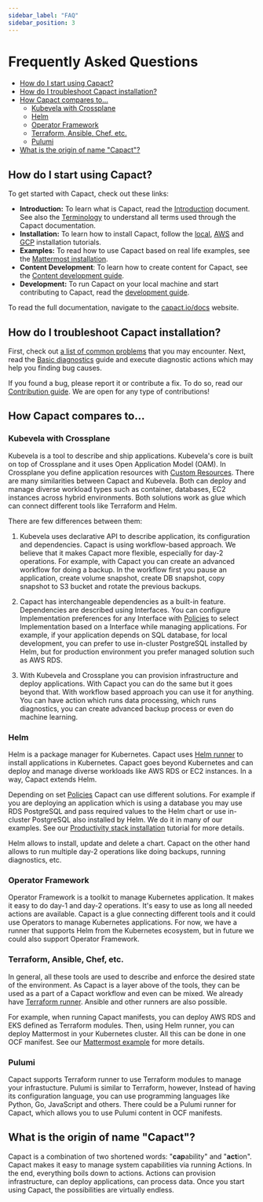 ```yaml
---
sidebar_label: "FAQ"
sidebar_position: 3
---
```


# Frequently Asked Questions

<!-- toc -->

* [How do I start using Capact?](#how-do-i-start-using-capact)
* [How do I troubleshoot Capact installation?](#how-do-i-troubleshoot-capact-installation)
* [How Capact compares to...](#how-capact-compares-to)
	* [Kubevela with Crossplane](#kubevela-with-crossplane)
	* [Helm](#helm)
	* [Operator Framework](#operator-framework)
	* [Terraform, Ansible, Chef, etc.](#terraform-ansible-chef-etc)
	* [Pulumi](#pulumi)
* [What is the origin of name "Capact"?](#what-is-the-origin-of-name-capact)

<!-- tocstop -->

## How do I start using Capact?

To get started with Capact, check out these links:

- **Introduction:** To learn what is Capact, read the [Introduction](./introduction.md) document. See also the [Terminology](./terminology.md) to understand all terms used through the Capact documentation.
- **Installation:** To learn how to install Capact, follow the [local](./installation/local.md), [AWS](./installation/aws-eks.md) and [GCP](./installation/gcp-gke.md) installation tutorials.
- **Examples:** To read how to use Capact based on real life examples, see the [Mattermost installation](./example/mattermost-installation.md).
- **Content Development**:  To learn how to create content for Capact, see the [Content development guide](./content-development/guide.md).
- **Development:** To run Capact on your local machine and start contributing to Capact, read the [development guide](./development/development-guide.md).

To read the full documentation, navigate to the [capact.io/docs](https://capact.io/docs) website.

## How do I troubleshoot Capact installation?

First, check out [a list of common problems](./operation/common-problems.md) that you may encounter. Next, read the [Basic diagnostics](./operation/diagnostics.md) guide and execute diagnostic actions which may help you finding bug causes.

If you found a bug, please report it or contribute a fix. To do so, read our [Contribution guide](https://github.com/capactio/.github/blob/main/CONTRIBUTING.md). We are open for any type of contributions! 

## How Capact compares to...

### Kubevela with Crossplane

Kubevela is a tool to describe and ship applications. Kubevela's core is built on top of Crossplane and it uses Open Application Model (OAM). In Crossplane you define application resources with [Custom Resources](https://kubernetes.io/docs/concepts/extend-kubernetes/api-extension/custom-resources/).
There are many similarities between Capact and Kubevela. Both can deploy and manage diverse workload types such as container, databases, EC2 instances across hybrid environments. Both solutions work as glue which can connect different tools like Terraform and Helm.

There are few differences between them:

1. Kubevela uses declarative API to describe application, its configuration and dependencies. Capact is using workflow-based approach. We believe that it makes Capact more flexible, especially for day-2 operations.
    For example, with Capact you can create an advanced workflow for doing a backup. In the workflow first you pause an application, create volume snapshot, create DB snapshot, copy snapshot to S3 bucket and rotate the previous backups.

1. Capact has interchangeable dependencies as a built-in feature. Dependencies are described using Interfaces. You can configure Implementation preferences for any Interface  with [Policies](./feature/policy-configuration.md) to select Implementation based on a Interface while managing applications. For example, if your application depends on SQL database, for local development, you can prefer to use in-cluster PostgreSQL installed by Helm, but for production environment you prefer managed solution such as AWS RDS.

1. With Kubevela and Crossplane you can provision infrastructure and deploy applications. With Capact you can do the same but it goes beyond that. With workflow based approach you can use it for anything. You can have action which runs data processing, which runs diagnostics, you can create advanced backup process or even do machine learning.

### Helm

Helm is a package manager for Kubernetes. Capact uses [Helm runner](https://github.com/capactio/capact/tree/main/cmd/helm-runner/README.md) to install applications in Kubernetes. Capact goes beyond Kubernetes and can deploy and manage diverse workloads like AWS RDS or EC2 instances. In a way, Capact extends Helm.

Depending on set [Policies](./feature/policy-configuration.md) Capact can use different solutions. For example if you are deploying an application which is using a database you may use RDS PostgreSQL and pass required values to the Helm chart or use in-cluster PostgreSQL also installed by Helm. We do it in many of our examples. See our [Productivity stack installation](./example/productivity-stack-installation/0-intro.md) tutorial for more details.

Helm allows to install, update and delete a chart. Capact on the other hand allows to run multiple day-2 operations like doing backups, running diagnostics, etc.

### Operator Framework

Operator Framework is a toolkit to manage Kubernetes application. It makes it easy to do day-1 and day-2 operations. It's easy to use as long all needed actions are available.
Capact is a glue connecting different tools and it could use Operators to manage Kubernetes applications. For now, we have a runner that supports Helm from the Kubernetes ecosystem, but in future we could also support Operator Framework.

### Terraform, Ansible, Chef, etc.

In general, all these tools are used to describe and enforce the desired state of the environment. As Capact is a layer above of the tools, they can be used as a part of a Capact workflow and even can be mixed. We already have [Terraform runner](https://github.com/capactio/capact/tree/main/cmd/terraform-runner/README.md). Ansible and other runners are also possible.

For example, when running Capact manifests, you can deploy AWS RDS and EKS defined as Terraform modules. Then, using Helm runner, you can deploy Mattermost in your Kubernetes cluster. All this can be done in one OCF manifest. See our [Mattermost example](./example/mattermost-installation.md) for more details.

### Pulumi

Capact supports Terraform runner to use Terraform modules to manage your infrastucture. Pulumi is similar to Terraform, however, Instead of having its configuration language, you can use programming languages like Python, Go, JavaScript and others. There could be a Pulumi runner for Capact, which allows you to use Pulumi content in OCF manifests.

## What is the origin of name "Capact"?

Capact is a combination of two shortened words: "**cap**ability" and "**act**ion". Capact makes it easy to manage system capabilities via running Actions. In the end, everything boils down to actions. Actions can provision infrastructure, can deploy applications, can process data. Once you start using Capact, the possibilities are virtually endless.
